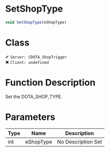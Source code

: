 # SetShopType
```js	
void SetShopType(eShopType)
```
# Class
✔ `Server: CDOTA_ShopTrigger`  
✖ `Client: undefined`  

# Function Description
Set the DOTA_SHOP_TYPE.
# Parameters
Type|Name|Description
--|--|--
int|eShopType|No Description Set
